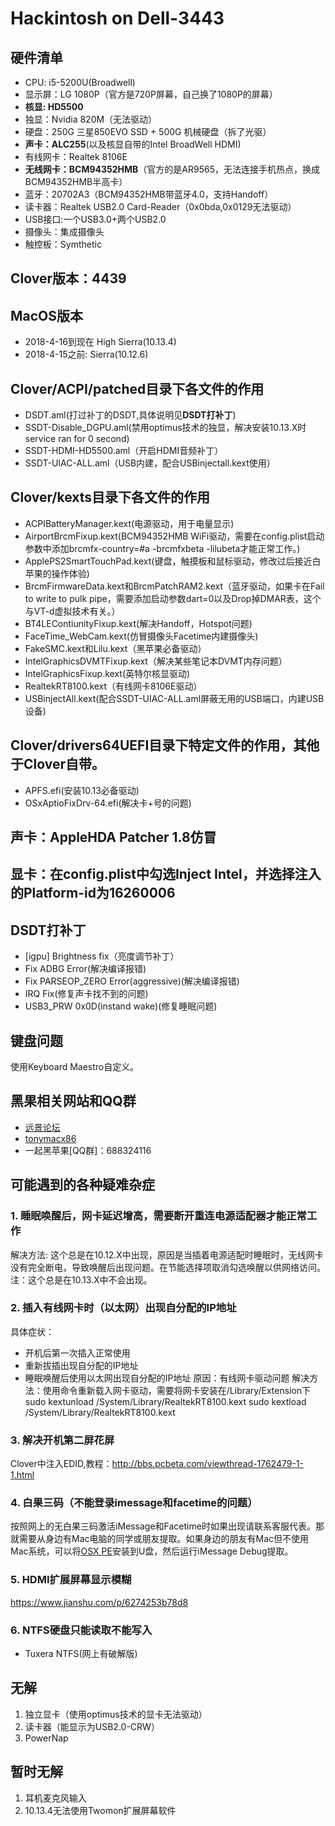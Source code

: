 # Hackintosh on Dell-3443
## 硬件清单
- CPU: i5-5200U(Broadwell)
- 显示屏：LG 1080P（官方是720P屏幕，自己换了1080P的屏幕）
- **核显: HD5500**
- 独显：Nvidia 820M（无法驱动）
- 硬盘：250G 三星850EVO SSD + 500G 机械硬盘（拆了光驱）
- **声卡：ALC255**(以及核显自带的Intel BroadWell HDMI)
- 有线网卡：Realtek 8106E
- **无线网卡：BCM94352HMB**（官方的是AR9565，无法连接手机热点，换成BCM94352HMB半高卡）
- 蓝牙：20702A3（BCM94352HMB带蓝牙4.0，支持Handoff）
- 读卡器：Realtek USB2.0 Card-Reader（0x0bda,0x0129无法驱动）
- USB接口:一个USB3.0+两个USB2.0
- 摄像头：集成摄像头
- 触控板：Symthetic

## Clover版本：4439
## MacOS版本
- 2018-4-16到现在   High Sierra(10.13.4)
- 2018-4-15之前:    Sierra(10.12.6)

## Clover/ACPI/patched目录下各文件的作用
- DSDT.aml(打过补丁的DSDT,具体说明见**DSDT打补丁**)
- SSDT-Disable_DGPU.aml(禁用optimus技术的独显，解决安装10.13.X时service ran for 0 second)
- SSDT-HDMI-HD5500.aml（开启HDMI音频补丁）
- SSDT-UIAC-ALL.aml（USB内建，配合USBinjectall.kext使用）

## Clover/kexts目录下各文件的作用
- ACPIBatteryManager.kext(电源驱动，用于电量显示)
- AirportBrcmFixup.kext(BCM94352HMB WiFi驱动，需要在config.plist启动参数中添加brcmfx-country=#a -brcmfxbeta -lilubeta才能正常工作。)
- ApplePS2SmartTouchPad.kext(键盘，触摸板和鼠标驱动，修改过后接近白苹果的操作体验)
- BrcmFirmwareData.kext和BrcmPatchRAM2.kext（蓝牙驱动，如果卡在Fail to write to pulk pipe，需要添加启动参数dart=0以及Drop掉DMAR表，这个与VT-d虚拟技术有关。）
- BT4LEContiunityFixup.kext(解决Handoff，Hotspot问题)
- FaceTime_WebCam.kext(仿冒摄像头Facetime内建摄像头)
- FakeSMC.kext和Lilu.kext（黑苹果必备驱动）
- IntelGraphicsDVMTFixup.kext（解决某些笔记本DVMT内存问题）
- IntelGraphicsFixup.kext(英特尔核显驱动)
- RealtekRT8100.kext（有线网卡8106E驱动）
- USBinjectAll.kext(配合SSDT-UIAC-ALL.aml屏蔽无用的USB端口，内建USB设备)

## Clover/drivers64UEFI目录下特定文件的作用，其他于Clover自带。
- APFS.efi(安装10.13必备驱动)
- OSxAptioFixDrv-64.efi(解决卡+号的问题)
## 声卡：AppleHDA Patcher 1.8仿冒
## 显卡：在config.plist中勾选Inject Intel，并选择注入的Platform-id为16260006
## DSDT打补丁
- [igpu] Brightness fix（亮度调节补丁）
- Fix ADBG Error(解决编译报错)
- Fix PARSEOP_ZERO Error(aggressive)(解决编译报错)
- IRQ Fix(修复声卡找不到的问题)
- USB3_PRW 0x0D(instand wake)(修复睡眠问题)

## 键盘问题
使用Keyboard Maestro自定义。

## 黑果相关网站和QQ群
- [远景论坛](http://bbs.pcbeta.com/)
- [tonymacx86](http://www.tonymacx86.com/)
- 一起黑苹果[QQ群]：688324116
## 可能遇到的各种疑难杂症
### 1. 睡眠唤醒后，网卡延迟增高，需要断开重连电源适配器才能正常工作
解决方法: 这个总是在10.12.X中出现，原因是当插着电源适配时睡眠时，无线网卡没有完全断电，导致唤醒后出现问题。在节能选择项取消勾选唤醒以供网络访问。
注：这个总是在10.13.X中不会出现。

### 2. 插入有线网卡时（以太网）出现自分配的IP地址
具体症状：
- 开机后第一次插入正常使用
- 重新拔插出现自分配的IP地址
- 睡眠唤醒后使用以太网出现自分配的IP地址
原因：有线网卡驱动问题
解决方法：使用命令重新载入网卡驱动，需要将网卡安装在/Library/Extension下
sudo kextunload /System/Library/RealtekRT8100.kext
sudo kextload /System/Library/RealtekRT8100.kext
### 3. 解决开机第二屏花屏
Clover中注入EDID,教程：http://bbs.pcbeta.com/viewthread-1762479-1-1.html

### 4. 白果三码（不能登录imessage和facetime的问题）
按照网上的无白果三码激活iMessage和Facetime时如果出现请联系客服代表。那就需要从身边有Mac电脑的同学或朋友提取。如果身边的朋友有Mac但不使用Mac系统，可以将[OSX PE](https://www.firewolf.science/firewolf-os-x-pe-v7-cn/)安装到U盘，然后运行iMessage Debug提取。

### 5. HDMI扩展屏幕显示模糊
https://www.jianshu.com/p/6274253b78d8

### 6. NTFS硬盘只能读取不能写入
- Tuxera NTFS(网上有破解版)

## 无解
1. 独立显卡（使用optimus技术的显卡无法驱动）
2. 读卡器（能显示为USB2.0-CRW）
3. PowerNap

## 暂时无解
1. 耳机麦克风输入
2. 10.13.4无法使用Twomon扩展屏幕软件


